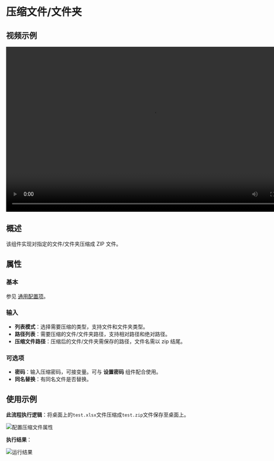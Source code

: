 # 压缩文件/文件夹

## 视频示例

<video controls height='450px' width='800px' src="https://encooacademy.oss-cn-shanghai.aliyuncs.com/activity/CompressFileOrFolder.mp4"></video>

## 概述

该组件实现对指定的文件/文件夹压缩成 ZIP 文件。

## 属性

### 基本

参见 [通用配置项](../Appendix/CommonConfigurationItems.md)。

### 输入

- **列表模式**：选择需要压缩的类型，支持文件和文件夹类型。
- **路径列表**：需要压缩的文件/文件夹路径，支持相对路径和绝对路径。
- **压缩文件路径**：压缩后的文件/文件夹需保存的路径，文件名需以 zip 结尾。

### 可选项

- **密码**：输入压缩密码，可接变量。可与 **设置密码** 组件配合使用。
- **同名替换**：有同名文件是否替换。

## 使用示例

**此流程执行逻辑**：将桌面上的`test.xlsx`文件压缩成`test.zip`文件保存至桌面上。
  
![配置压缩文件属性](https://docimages.blob.core.chinacloudapi.cn/images/Activities/compressefile20210224.png)

**执行结果**：

![运行结果](https://docimages.blob.core.chinacloudapi.cn/images/Activities/compressfileresult20210224.png)
